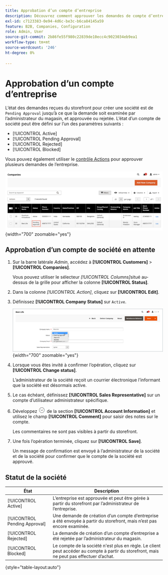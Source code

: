 ```yaml
---
title: Approbation d’un compte d’entreprise
description: Découvrez comment approuver les demandes de compte d’entreprise dans l’Admin.
exl-id: c7123383-0e94-4d6c-be3c-b6ca84145a59
feature: B2B, Companies, Configuration
role: Admin, User
source-git-commit: 2b86fe55f980c22839de10ecc4c9023034eb9ea1
workflow-type: tm+mt
source-wordcount: '246'
ht-degree: 0%

---
```


# Approbation d’un compte d’entreprise

L’état des demandes reçues du storefront pour créer une société est de `Pending Approval` jusqu’à ce que la demande soit examinée par l’administrateur du magasin, et approuvée ou rejetée. L’état d’un compte de société peut être défini sur l’un des paramètres suivants :

- [!UICONTROL Active]
- [!UICONTROL Pending Approval]
- [!UICONTROL Rejected]
- [!UICONTROL Blocked]

Vous pouvez également utiliser le [contrôle Actions](account-company-manage.md) pour approuver plusieurs demandes de l’entreprise.

![Autorisation en attente](./assets/companies-pending-approval.png){width="700" zoomable="yes"}

## Approbation d’un compte de société en attente

1. Sur la barre latérale _Admin_, accédez à **[!UICONTROL Customers]** > **[!UICONTROL Companies]**.

   Vous pouvez utiliser le sélecteur _[!UICONTROL Columns]_&#x200B;situé au-dessus de la grille pour afficher la colonne **[!UICONTROL Status]**.

1. Dans la colonne _[!UICONTROL Action]_, cliquez sur **[!UICONTROL Edit]**.

1. Définissez **[!UICONTROL Company Status]** sur `Active`.

   ![Définir le statut de la société](./assets/company-status-active.png){width="700" zoomable="yes"}

1. Lorsque vous êtes invité à confirmer l’opération, cliquez sur **[!UICONTROL Change status]**.

   L’administrateur de la société reçoit un courrier électronique l’informant que la société est désormais active.

1. Le cas échéant, définissez **[!UICONTROL Sales Representative]** sur un compte d’utilisateur administrateur spécifique.

1. Développez ![Sélecteur d’extension](../assets/icon-display-expand.png) de la section **[!UICONTROL Account Information]** et utilisez le champ **[!UICONTROL Comment]** pour saisir des notes sur le compte.

   Les commentaires ne sont pas visibles à partir du storefront.

1. Une fois l’opération terminée, cliquez sur **[!UICONTROL Save]**.

   Un message de confirmation est envoyé à l’administrateur de la société et de la société pour confirmer que le compte de la société est approuvé.

## Statut de la société

| État | Description |
|------------------|--------------------------------------------------------------------------------------------------------------------------------------------|
| [!UICONTROL Active] | L’entreprise est approuvée et peut être gérée à partir du storefront par l’administrateur de l’entreprise. |
| [!UICONTROL Pending Approval] | Une demande de création d’un compte d’entreprise a été envoyée à partir du storefront, mais n’est pas encore examinée. |
| [!UICONTROL Rejected] | La demande de création d’un compte d’entreprise a été rejetée par l’administrateur du magasin. |
| [!UICONTROL Blocked] | Le compte de la société n&#39;est plus en règle. Le client peut accéder au compte à partir du storefront, mais ne peut pas effectuer d’achat. |

{style="table-layout:auto"}
